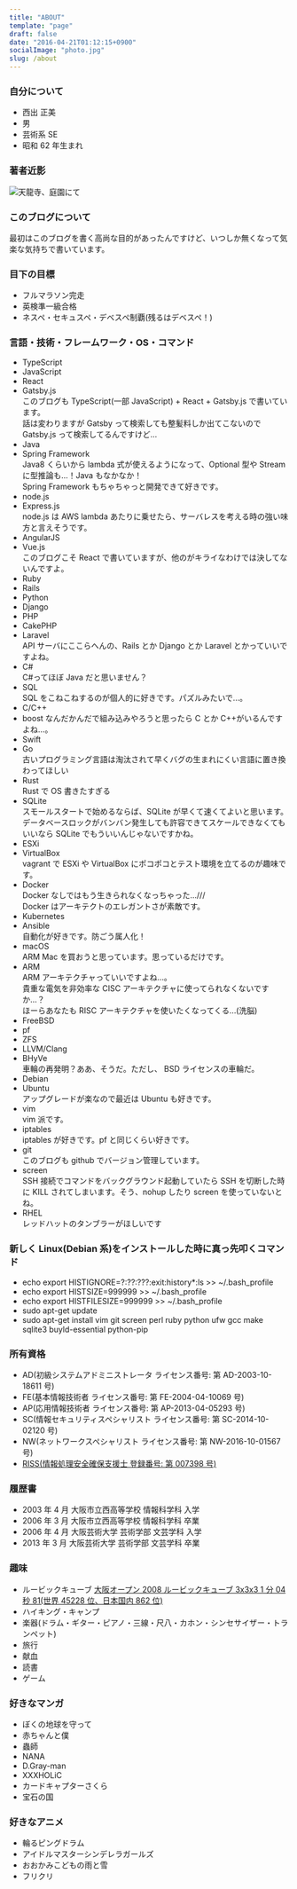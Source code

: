 ```yaml
---
title: "ABOUT"
template: "page"
draft: false
date: "2016-04-21T01:12:15+0900"
socialImage: "photo.jpg"
slug: /about
---
```


### 自分について

- 西出 正美
- 男
- 芸術系 SE
- 昭和 62 年生まれ

### 著者近影

<img
  src="https://lh3.googleusercontent.com/YbDcEwRnlZKH8aNdZjLE8niWF0pmZc2pqmjAHATb6fZfKBtoAF8j-JKz9u4LwWYCrliHBvDOScLGS4yCIT_SgTLdfp46CXJuKXUu1aVfMFJn8UO6Q-Ld-VgpGiV1QeRgJXcm_cL1nNQaWj3YSBUsbF9OoqY3Qz18WaPQq4GPR0ThQAS2Ka26X1KPyIsRqrZIBdN9IMHBlB65Rik7ISJrqAHb-nH2nC9OEiJd1oONhuVEdrWOe7Qa394MPX7S0uZRyPM4k1CUNwM-pehOokUdROgiUu_pQjMzPnnrSfFsLKog_ninHDxzeuod8k4hCCykRR56dJbU5TkMbWs1x2gAp2Kml5a_D7BhkMiZMi9FM2dYH3d3Ox89pwfqK7tv3C7q2JKQ2IwQ0b9P41phl5dw8u45dXAt8iZOuBbOGkZ12Xh0dwBoD_pMBgHyqf48fDy-BPD4-jqnjDKDg7qFM6rg1c3lxQdunhk1hnAAQR2l6W6pPRrVy7JkYi7qepM6td-v6feO6ssTOOVBJ-W4OEH1meT19yv-q_5RIrQaKgOHjpKUxhTWdgZjtDcUlNG2g2GMNl9GjoRjY4_JPwtlBqt3RJVHsqUi7Drr3etTHoUxV9443qrWlowElxFUP0gUb2JKUgwkyVjxdTuOnjzTy5zinpXyGvyvgdutuf1IovJ8m1kP9WOE1KkwseSMiKnLcp-LnBy63cDvt2rn-Y8D0N3KKUin5hXtNiq2KawZK5zb8fRrPPwa=w2902-h2176-no"
  alt="天龍寺、庭園にて"
  title="著者近影"
/>

### このブログについて

最初はこのブログを書く高尚な目的があったんですけど、いつしか無くなって気楽な気持ちで書いています。

### 目下の目標

- フルマラソン完走
- 英検準一級合格
- ネスペ・セキュスペ・デベスペ制覇(残るはデベスペ！)

### 言語・技術・フレームワーク・OS・コマンド

- TypeScript
- JavaScript
- React
- Gatsby.js  
  このブログも TypeScript(一部 JavaScript) + React + Gatsby.js で書いています。  
  話は変わりますが Gatsby って検索しても整髪料しか出てこないので Gatsby.js って検索してるんですけど…
- Java
- Spring Framework  
  Java8 くらいから lambda 式が使えるようになって、Optional 型や Stream に型推論も…！Java もなかなか！  
  Spring Framework もちゃちゃっと開発できて好きです。
- node.js
- Express.js  
  node.js は AWS lambda あたりに乗せたら、サーバレスを考える時の強い味方と言えそうです。
- AngularJS
- Vue.js  
  このブログこそ React で書いていますが、他のがキライなわけでは決してないんですよ。
- Ruby
- Rails
- Python
- Django
- PHP
- CakePHP
- Laravel  
  API サーバにここらへんの、Rails とか Django とか Laravel とかっていいですよね。
- C#  
  C#ってほぼ Java だと思いません？
- SQL  
  SQL をこねこねするのが個人的に好きです。パズルみたいで…。
- C/C++
- boost
  なんだかんだで組み込みやろうと思ったら C とか C++がいるんですよね…。
- Swift
- Go  
  古いプログラミング言語は淘汰されて早くバグの生まれにくい言語に置き換わってほしい
- Rust  
  Rust で OS 書きたすぎる
- SQLite  
  スモールスタートで始めるならば、SQLite が早くて速くてよいと思います。  
  データベースロックがバンバン発生しても許容できてスケールできなくてもいいなら SQLite でもういいんじゃないですかね。
- ESXi
- VirtualBox  
  vagrant で ESXi や VirtualBox にポコポコとテスト環境を立てるのが趣味です。
- Docker  
  Docker なしではもう生きられなくなっちゃった…///  
  Docker はアーキテクトのエレガントさが素敵です。
- Kubernetes
- Ansible  
  自動化が好きです。防ごう属人化！
- macOS  
  ARM Mac を買おうと思っています。思っているだけです。
- ARM  
  ARM アーキテクチャっていいですよね…。  
  貴重な電気を非効率な CISC アーキテクチャに使ってられなくないですか…？  
  ほーらあなたも RISC アーキテクチャを使いたくなってくる…(洗脳)
- FreeBSD
- pf
- ZFS
- LLVM/Clang
- BHyVe  
  車輪の再発明？ああ、そうだ。ただし、 BSD ライセンスの車輪だ。
- Debian
- Ubuntu  
  アップグレードが楽なので最近は Ubuntu も好きです。
- vim  
  vim 派です。
- iptables  
  iptables が好きです。pf と同じくらい好きです。
- git  
  このブログも github でバージョン管理しています。
- screen  
  SSH 接続でコマンドをバックグラウンド起動していたら SSH を切断した時に KILL されてしまいます。そう、nohup したり screen を使っていないとね。
- RHEL  
  レッドハットのタンブラーがほしいです

### 新しく Linux(Debian 系)をインストールした時に真っ先叩くコマンド

- echo export HISTIGNORE=?:??:???:exit:history\*:ls >> ~/.bash_profile
- echo export HISTSIZE=999999 >> ~/.bash_profile
- echo export HISTFILESIZE=999999 >> ~/.bash_profile
- sudo apt-get update
- sudo apt-get install vim git screen perl ruby python ufw gcc make sqlite3 buyld-essential python-pip

### 所有資格

- AD(初級システムアドミニストレータ ライセンス番号: 第 AD-2003-10-18611 号)
- FE(基本情報技術者 ライセンス番号: 第 FE-2004-04-10069 号)
- AP(応用情報技術者 ライセンス番号: 第 AP-2013-04-05293 号)
- SC(情報セキュリティスペシャリスト ライセンス番号: 第 SC-2014-10-02120 号)
- NW(ネットワークスペシャリスト ライセンス番号: 第 NW-2016-10-01567 号)
- [RISS(情報処理安全確保支援士 登録番号: 第 007398 号)](https://riss.ipa.go.jp/r?r=007398)

### 履歴書

- 2003 年 4 月 大阪市立西高等学校 情報科学科 入学
- 2006 年 3 月 大阪市立西高等学校 情報科学科 卒業
- 2006 年 4 月 大阪芸術大学 芸術学部 文芸学科 入学
- 2013 年 3 月 大阪芸術大学 芸術学部 文芸学科 卒業

### 趣味

- ルービックキューブ [大阪オープン 2008 ルービックキューブ 3x3x3 1 分 04 秒 81(世界 45228 位、日本国内 862 位)](https://www.worldcubeassociation.org/results/p.php?i=2008NISH01)
- ハイキング・キャンプ
- 楽器(ドラム・ギター・ピアノ・三線・尺八・カホン・シンセサイザー・トランペット)
- 旅行
- 献血
- 読書
- ゲーム

### 好きなマンガ

- ぼくの地球を守って
- 赤ちゃんと僕
- 蟲師
- NANA
- D.Gray-man
- XXXHOLiC
- カードキャプターさくら
- 宝石の国

### 好きなアニメ

- 輪るピングドラム
- アイドルマスターシンデレラガールズ
- おおかみこどもの雨と雪
- フリクリ
